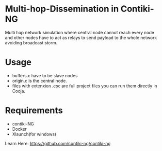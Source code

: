 # Multi-hop-Dissemination in Contiki-NG
Multi hop network simulation where central node cannot reach every node and other nodes have to act as relays to send payload to the whole network avoiding broadcast storm.

# Usage
* buffers.c have to be slave nodes 
* origin.c is the central node.
* files with extenxion .csc are full project files you can run them directly in Cooja.

# Requirements
* contiki-NG
* Docker
* Xlaunch(for windows)

Learn Here:
https://github.com/contiki-ng/contiki-ng
